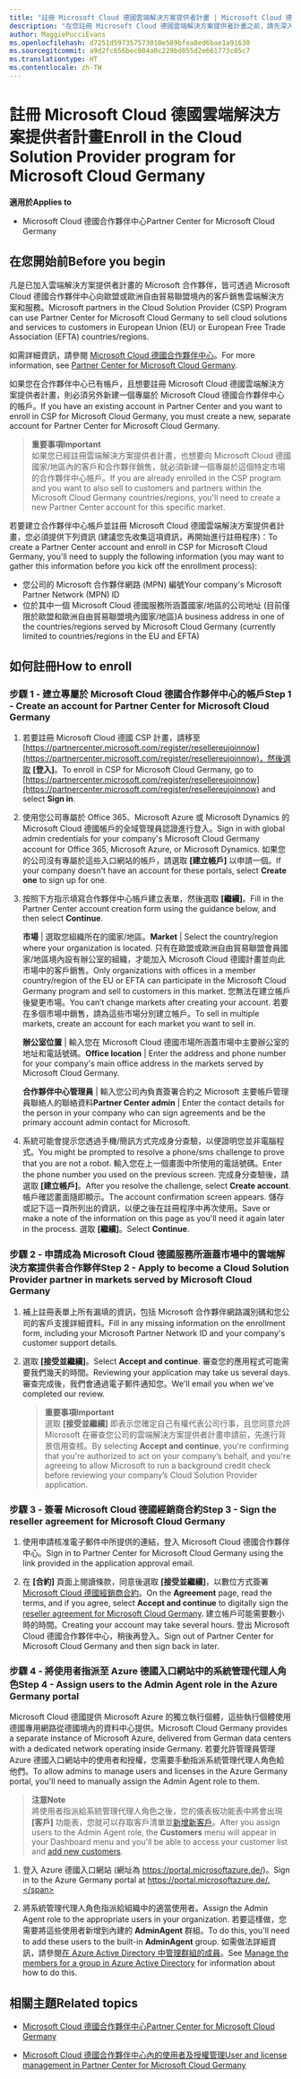 ```yaml
---
title: "註冊 Microsoft Cloud 德國雲端解決方案提供者計畫 | Microsoft Cloud 德國合作夥伴中心"
description: "在您註冊 Microsoft Cloud 德國雲端解決方案提供者計畫之前，請先深入了解雲端解決方案提供者計畫需求。"
author: MaggiePucciEvans
ms.openlocfilehash: d7251d597357573010e589bfea8ed6bae1a91630
ms.sourcegitcommit: a9d2fc656bec004a0c229bd855d2e661773c05c7
ms.translationtype: HT
ms.contentlocale: zh-TW
---
```

# <a name="enroll-in-the-cloud-solution-provider-program-for-microsoft-cloud-germany"></a><span data-ttu-id="4a0dc-103">註冊 Microsoft Cloud 德國雲端解決方案提供者計畫</span><span class="sxs-lookup"><span data-stu-id="4a0dc-103">Enroll in the Cloud Solution Provider program for Microsoft Cloud Germany</span></span>

**<span data-ttu-id="4a0dc-104">適用於</span><span class="sxs-lookup"><span data-stu-id="4a0dc-104">Applies to</span></span>**

-  <span data-ttu-id="4a0dc-105">Microsoft Cloud 德國合作夥伴中心</span><span class="sxs-lookup"><span data-stu-id="4a0dc-105">Partner Center for Microsoft Cloud Germany</span></span>

## <a name="before-you-begin"></a><span data-ttu-id="4a0dc-106">在您開始前</span><span class="sxs-lookup"><span data-stu-id="4a0dc-106">Before you begin</span></span>

<span data-ttu-id="4a0dc-107">凡是已加入雲端解決方案提供者計畫的 Microsoft 合作夥伴，皆可透過 Microsoft Cloud 德國合作夥伴中心向歐盟或歐洲自由貿易聯盟境內的客戶銷售雲端解決方案和服務。</span><span class="sxs-lookup"><span data-stu-id="4a0dc-107">Microsoft partners in the Cloud Solution Provider (CSP) Program can use Partner Center for Microsoft Cloud Germany to sell cloud solutions and services to customers in European Union (EU) or European Free Trade Association (EFTA) countries/regions.</span></span>

<span data-ttu-id="4a0dc-108">如需詳細資訊，請參閱 [Microsoft Cloud 德國合作夥伴中心](partner-center-for-microsoft-cloud-germany.md)。</span><span class="sxs-lookup"><span data-stu-id="4a0dc-108">For more information, see [Partner Center for Microsoft Cloud Germany](partner-center-for-microsoft-cloud-germany.md).</span></span>

<span data-ttu-id="4a0dc-109">如果您在合作夥伴中心已有帳戶，且想要註冊 Microsoft Cloud 德國雲端解決方案提供者計畫，則必須另外新建一個專屬於 Microsoft Cloud 德國合作夥伴中心的帳戶。</span><span class="sxs-lookup"><span data-stu-id="4a0dc-109">If you have an existing account in Partner Center and you want to enroll in CSP for Microsoft Cloud Germany, you must create a new, separate account for Partner Center for Microsoft Cloud Germany.</span></span>

>**<span data-ttu-id="4a0dc-110">重要事項</span><span class="sxs-lookup"><span data-stu-id="4a0dc-110">Important</span></span>**<br>
<span data-ttu-id="4a0dc-111">如果您已經註冊雲端解決方案提供者計畫，也想要向 Microsoft Cloud 德國國家/地區內的客戶和合作夥伴銷售，就必須新建一個專屬於這個特定市場的合作夥伴中心帳戶。</span><span class="sxs-lookup"><span data-stu-id="4a0dc-111">If you are already enrolled in the CSP program and you want to also sell to customers and partners within the Microsoft Cloud Germany countries/regions, you'll need to create a new Partner Center account for this specific market.</span></span>  

<span data-ttu-id="4a0dc-112">若要建立合作夥伴中心帳戶並註冊 Microsoft Cloud 德國雲端解決方案提供者計畫，您必須提供下列資訊 (建議您先收集這項資訊，再開始進行註冊程序)：</span><span class="sxs-lookup"><span data-stu-id="4a0dc-112">To create a Partner Center account and enroll in CSP for Microsoft Cloud Germany, you'll need to supply the following information (you may want to gather this information before you kick off the enrollment process):</span></span>

-  <span data-ttu-id="4a0dc-113">您公司的 Microsoft 合作夥伴網路 (MPN) 編號</span><span class="sxs-lookup"><span data-stu-id="4a0dc-113">Your company's Microsoft Partner Network (MPN) ID</span></span> 
-  <span data-ttu-id="4a0dc-114">位於其中一個 Microsoft Cloud 德國服務所涵蓋國家/地區的公司地址 (目前僅限於歐盟和歐洲自由貿易聯盟境內國家/地區)</span><span class="sxs-lookup"><span data-stu-id="4a0dc-114">A business address in one of the countries/regions served by Microsoft Cloud Germany (currently limited to countries/regions in the EU and EFTA)</span></span> 

## <a name="how-to-enroll"></a><span data-ttu-id="4a0dc-115">如何註冊</span><span class="sxs-lookup"><span data-stu-id="4a0dc-115">How to enroll</span></span> 

### <a name="step-1---create-an-account-for-partner-center-for-microsoft-cloud-germany"></a><span data-ttu-id="4a0dc-116">步驟 1 - 建立專屬於 Microsoft Cloud 德國合作夥伴中心的帳戶</span><span class="sxs-lookup"><span data-stu-id="4a0dc-116">Step 1 - Create an account for Partner Center for Microsoft Cloud Germany</span></span> 

1.  <span data-ttu-id="4a0dc-117">若要註冊 Microsoft Cloud 德國 CSP 計畫，請移至 [https://partnercenter.microsoft.com/register/resellereujoinnow](https://partnercenter.microsoft.com/register/resellereujoinnow)，然後選取 **\[登入\]**。</span><span class="sxs-lookup"><span data-stu-id="4a0dc-117">To enroll in CSP for Microsoft Cloud Germany, go to [https://partnercenter.microsoft.com/register/resellereujoinnow](https://partnercenter.microsoft.com/register/resellereujoinnow) and select **Sign in**.</span></span> 

2.  <span data-ttu-id="4a0dc-118">使用您公司專屬於 Office 365、Microsoft Azure 或 Microsoft Dynamics 的 Microsoft Cloud 德國帳戶的全域管理員認證進行登入。</span><span class="sxs-lookup"><span data-stu-id="4a0dc-118">Sign in with global admin credentials for your company's Microsoft Cloud Germany account for Office 365, Microsoft Azure, or Microsoft Dynamics.</span></span> <span data-ttu-id="4a0dc-119">如果您的公司沒有專屬於這些入口網站的帳戶，請選取 **\[建立帳戶\]** 以申請一個。</span><span class="sxs-lookup"><span data-stu-id="4a0dc-119">If your company doesn't have an account for these portals, select **Create one** to sign up for one.</span></span>

3.  <span data-ttu-id="4a0dc-120">按照下方指示填寫合作夥伴中心帳戶建立表單，然後選取 **\[繼續\]**。</span><span class="sxs-lookup"><span data-stu-id="4a0dc-120">Fill in the Partner Center account creation form using the guidance below, and then select **Continue**.</span></span>   

    <span data-ttu-id="4a0dc-121">**市場** | 選取您組織所在的國家/地區。</span><span class="sxs-lookup"><span data-stu-id="4a0dc-121">**Market** | Select the country/region where your organization is located.</span></span> <span data-ttu-id="4a0dc-122">只有在歐盟或歐洲自由貿易聯盟會員國家/地區境內設有辦公室的組織，才能加入 Microsoft Cloud 德國計畫並向此市場中的客戶銷售。</span><span class="sxs-lookup"><span data-stu-id="4a0dc-122">Only organizations with offices in a member country/region of the EU or EFTA can participate in the Microsoft Cloud Germany program and sell to customers in this market.</span></span> <span data-ttu-id="4a0dc-123">您無法在建立帳戶後變更市場。</span><span class="sxs-lookup"><span data-stu-id="4a0dc-123">You can’t change markets after creating your account.</span></span> <span data-ttu-id="4a0dc-124">若要在多個市場中銷售，請為這些市場分別建立帳戶。</span><span class="sxs-lookup"><span data-stu-id="4a0dc-124">To sell in multiple markets, create an account for each market you want to sell in.</span></span>

    <span data-ttu-id="4a0dc-125">**辦公室位置** | 輸入您在 Microsoft Cloud 德國市場所涵蓋市場中主要辦公室的地址和電話號碼。</span><span class="sxs-lookup"><span data-stu-id="4a0dc-125">**Office location** | Enter the address and phone number for your company's main office address in the markets served by Microsoft Cloud Germany.</span></span>

    <span data-ttu-id="4a0dc-126">**合作夥伴中心管理員** | 輸入您公司內負責簽署合約之 Microsoft 主要帳戶管理員聯絡人的聯絡資料</span><span class="sxs-lookup"><span data-stu-id="4a0dc-126">**Partner Center admin** | Enter the contact details for the person in your company who can sign agreements and be the primary account admin contact for Microsoft.</span></span> 

4.  <span data-ttu-id="4a0dc-127">系統可能會提示您透過手機/簡訊方式完成身分查驗，以便證明您並非電腦程式。</span><span class="sxs-lookup"><span data-stu-id="4a0dc-127">You might be prompted to resolve a phone/sms challenge to prove that you are not a robot.</span></span> <span data-ttu-id="4a0dc-128">輸入您在上一個畫面中所使用的電話號碼。</span><span class="sxs-lookup"><span data-stu-id="4a0dc-128">Enter the phone number you used on the previous screen.</span></span> <span data-ttu-id="4a0dc-129">完成身分查驗後，請選取 **\[建立帳戶\]**。</span><span class="sxs-lookup"><span data-stu-id="4a0dc-129">After you resolve the challenge, select **Create account**.</span></span> <span data-ttu-id="4a0dc-130">帳戶確認畫面隨即顯示。</span><span class="sxs-lookup"><span data-stu-id="4a0dc-130">The account confirmation screen appears.</span></span> <span data-ttu-id="4a0dc-131">儲存或記下這一頁所列出的資訊，以便之後在註冊程序中再次使用。</span><span class="sxs-lookup"><span data-stu-id="4a0dc-131">Save or make a note of the information on this page as you'll need it again later in the process.</span></span> <span data-ttu-id="4a0dc-132">選取 **\[繼續\]**。</span><span class="sxs-lookup"><span data-stu-id="4a0dc-132">Select **Continue**.</span></span>

### <a name="step-2---apply-to-become-a-cloud-solution-provider-partner-in-markets-served-by-microsoft-cloud-germany"></a><span data-ttu-id="4a0dc-133">步驟 2 - 申請成為 Microsoft Cloud 德國服務所涵蓋市場中的雲端解決方案提供者合作夥伴</span><span class="sxs-lookup"><span data-stu-id="4a0dc-133">Step 2 - Apply to become a Cloud Solution Provider partner in markets served by Microsoft Cloud Germany</span></span> 

1.  <span data-ttu-id="4a0dc-134">補上註冊表單上所有漏填的資訊，包括 Microsoft 合作夥伴網路識別碼和您公司的客戶支援詳細資料。</span><span class="sxs-lookup"><span data-stu-id="4a0dc-134">Fill in any missing information on the enrollment form, including your Microsoft Partner Network ID and your company's customer support details.</span></span> 

2.  <span data-ttu-id="4a0dc-135">選取 **\[接受並繼續\]**。</span><span class="sxs-lookup"><span data-stu-id="4a0dc-135">Select **Accept and continue**.</span></span> <span data-ttu-id="4a0dc-136">審查您的應用程式可能需要我們幾天的時間。</span><span class="sxs-lookup"><span data-stu-id="4a0dc-136">Reviewing your application may take us several days.</span></span> <span data-ttu-id="4a0dc-137">審查完成後，我們會通過電子郵件通知您。</span><span class="sxs-lookup"><span data-stu-id="4a0dc-137">We'll email you when we've completed our review.</span></span>

    >**<span data-ttu-id="4a0dc-138">重要事項</span><span class="sxs-lookup"><span data-stu-id="4a0dc-138">Important</span></span>**<br>
    <span data-ttu-id="4a0dc-139">選取 **\[接受並繼續\]** 即表示您確定自己有權代表公司行事，且您同意允許 Microsoft 在審查您公司的雲端解決方案提供者計畫申請前，先進行背景信用查核。</span><span class="sxs-lookup"><span data-stu-id="4a0dc-139">By selecting **Accept and continue**, you're confirming that you're authorized to act on your company’s behalf, and you're agreeing to allow Microsoft to run a background credit check before reviewing your company’s Cloud Solution Provider application.</span></span>

### <a name="step-3---sign-the-reseller-agreement-for-microsoft-cloud-germany"></a><span data-ttu-id="4a0dc-140">步驟 3 - 簽署 Microsoft Cloud 德國經銷商合約</span><span class="sxs-lookup"><span data-stu-id="4a0dc-140">Step 3 - Sign the reseller agreement for Microsoft Cloud Germany</span></span> 

1. <span data-ttu-id="4a0dc-141">使用申請核准電子郵件中所提供的連結，登入 Microsoft Cloud 德國合作夥伴中心。</span><span class="sxs-lookup"><span data-stu-id="4a0dc-141">Sign in to Partner Center for Microsoft Cloud Germany using the link provided in the application approval email.</span></span> 

2. <span data-ttu-id="4a0dc-142">在 **\[合約\]** 頁面上閱讀條款，同意後選取 **\[接受並繼續\]**，以數位方式簽署 [Microsoft Cloud 德國經銷商合約](https://go.microsoft.com/fwlink/p/?linkid=831385)。</span><span class="sxs-lookup"><span data-stu-id="4a0dc-142">On the **Agreement** page, read the terms, and if you agree, select **Accept and continue** to digitally sign the [reseller agreement for Microsoft Cloud Germany](https://go.microsoft.com/fwlink/p/?linkid=831385).</span></span> <span data-ttu-id="4a0dc-143">建立帳戶可能需要數小時的時間。</span><span class="sxs-lookup"><span data-stu-id="4a0dc-143">Creating your account may take several hours.</span></span> <span data-ttu-id="4a0dc-144">登出 Microsoft Cloud 德國合作夥伴中心，稍後再登入。</span><span class="sxs-lookup"><span data-stu-id="4a0dc-144">Sign out of Partner Center for Microsoft Cloud Germany and then sign back in later.</span></span>

### <a name="step-4---assign-users-to-the-admin-agent-role-in-the-azure-germany-portal"></a><span data-ttu-id="4a0dc-145">步驟 4 - 將使用者指派至 Azure 德國入口網站中的系統管理代理人角色</span><span class="sxs-lookup"><span data-stu-id="4a0dc-145">Step 4 - Assign users to the Admin Agent role in the Azure Germany portal</span></span> 

<span data-ttu-id="4a0dc-146">Microsoft Cloud 德國提供 Microsoft Azure 的獨立執行個體，這些執行個體使用德國專用網路從德國境內的資料中心提供。</span><span class="sxs-lookup"><span data-stu-id="4a0dc-146">Microsoft Cloud Germany provides a separate instance of Microsoft Azure, delivered from German data centers with a dedicated network operating inside Germany.</span></span> <span data-ttu-id="4a0dc-147">若要允許管理員管理 Azure 德國入口網站中的使用者和授權，您需要手動指派系統管理代理人角色給他們。</span><span class="sxs-lookup"><span data-stu-id="4a0dc-147">To allow admins to manage users and licenses in the Azure Germany portal, you'll need to manually assign the Admin Agent role to them.</span></span>

>**<span data-ttu-id="4a0dc-148">注意</span><span class="sxs-lookup"><span data-stu-id="4a0dc-148">Note</span></span>**<br>
<span data-ttu-id="4a0dc-149">將使用者指派給系統管理代理人角色之後，您的儀表板功能表中將會出現 **\[客戶\]** 功能表，您就可以存取客戶清單並[新增新客戶](add-a-new-customer.md)。</span><span class="sxs-lookup"><span data-stu-id="4a0dc-149">After you assign users to the Admin Agent role, the **Customers** menu will appear in your Dashboard menu and you'll be able to access your customer list and [add new customers](add-a-new-customer.md).</span></span>   

1.  <span data-ttu-id="4a0dc-150">登入 Azure 德國入口網站 (網址為 https://portal.microsoftazure.de/)。</span><span class="sxs-lookup"><span data-stu-id="4a0dc-150">Sign in to the Azure Germany portal at https://portal.microsoftazure.de/.</span></span>

2.  <span data-ttu-id="4a0dc-151">將系統管理代理人角色指派給組織中的適當使用者。</span><span class="sxs-lookup"><span data-stu-id="4a0dc-151">Assign the Admin Agent role to the appropriate users in your organization.</span></span> <span data-ttu-id="4a0dc-152">若要這樣做，您需要將這些使用者新增到內建的 **AdminAgent** 群組。</span><span class="sxs-lookup"><span data-stu-id="4a0dc-152">To do this, you'll need to add these users to the built-in **AdminAgent** group.</span></span> <span data-ttu-id="4a0dc-153">如需做法詳細資訊，請參閱[在 Azure Active Directory 中管理群組的成員](https://docs.microsoft.com/azure/active-directory/active-directory-groups-members-azure-portal)。</span><span class="sxs-lookup"><span data-stu-id="4a0dc-153">See [Manage the members for a group in Azure Active Directory](https://docs.microsoft.com/azure/active-directory/active-directory-groups-members-azure-portal) for information about how to do this.</span></span>
 

## <a name="related-topics"></a><span data-ttu-id="4a0dc-154">相關主題</span><span class="sxs-lookup"><span data-stu-id="4a0dc-154">Related topics</span></span>

-  [<span data-ttu-id="4a0dc-155">Microsoft Cloud 德國合作夥伴中心</span><span class="sxs-lookup"><span data-stu-id="4a0dc-155">Partner Center for Microsoft Cloud Germany</span></span>](partner-center-for-microsoft-cloud-germany.md)

-  [<span data-ttu-id="4a0dc-156">Microsoft Cloud 德國合作夥伴中心內的使用者及授權管理</span><span class="sxs-lookup"><span data-stu-id="4a0dc-156">User and license management in Partner Center for Microsoft Cloud Germany</span></span>](user-management-in-partner-center-for-microsoft-cloud-germany.md)



